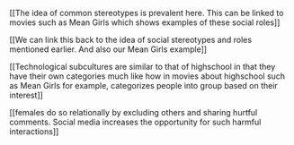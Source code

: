 [[The idea of common stereotypes is prevalent here. This can be linked to movies such as Mean Girls which shows examples of these social roles]]

[[We can link this back to the idea of social stereotypes and roles mentioned earlier. And also our Mean Girls example]]

[[Technological subcultures are similar to that of highschool in that they have their own categories much like how in movies about highschool such as Mean Girls for example, categorizes people into group based on their interest]]

[[females do so relationally by excluding others and sharing hurtful comments. Social media increases the opportunity for such harmful interactions]]


